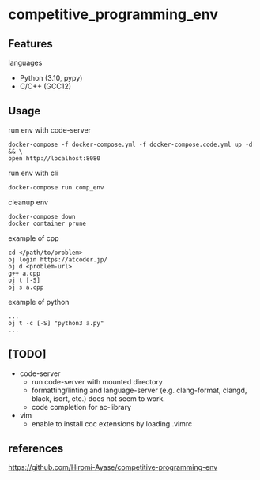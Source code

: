 # competitive_programming_env

## Features
languages
- Python (3.10, pypy)
- C/C++ (GCC12)

## Usage
run env with code-server
```
docker-compose -f docker-compose.yml -f docker-compose.code.yml up -d && \
open http://localhost:8080
```

run env with cli
```
docker-compose run comp_env
```

cleanup env
```
docker-compose down
docker container prune
```

example of cpp
```
cd </path/to/problem>
oj login https://atcoder.jp/
oj d <problem-url>
g++ a.cpp
oj t [-S]
oj s a.cpp
```

example of python
```
...
oj t -c [-S] "python3 a.py"
...
```

## [TODO]
- code-server
    - run code-server with mounted directory
    - formatting/linting and language-server (e.g. clang-format, clangd, black, isort, etc.) does not seem to work.
    - code completion for ac-library
- vim
    - enable to install coc extensions by loading .vimrc

## references
https://github.com/Hiromi-Ayase/competitive-programming-env
